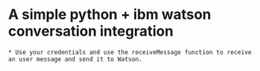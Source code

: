 # A simple python + ibm watson conversation integration

    * Use your credentials and use the receiveMessage function to receive an user message and send it to Watson.
